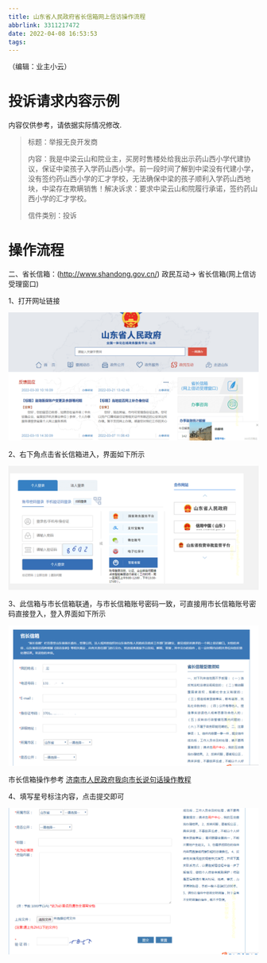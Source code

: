 ```yaml
---
title: 山东省人民政府省长信箱网上信访操作流程
abbrlink: 3311217472
date: 2022-04-08 16:53:53
tags:
---
```


（编辑：业主小云）

# 投诉请求内容示例
内容仅供参考，请依据实际情况修改.

> 标题：举报无良开发商
>
> 内容：我是中梁云山和院业主，买房时售楼处给我出示药山西小学代建协议，保证中梁孩子入学药山西小学。前一段时间了解到中梁没有代建小学，没有签约药山西小学的汇才学校，无法确保中梁的孩子顺利入学药山西地块，中梁存在欺瞒销售！解决诉求：要求中梁云山和院履行承诺，签约药山西小学的汇才学校。
>
> 信件类别：投诉


# 操作流程

二、省长信箱：(http://www.shandong.gov.cn/) 政民互动-> 省长信箱(网上信访受理窗口)

1、打开网址链接

![山东省人民政府网上信访流程](./山东省人民政府省长信箱网上信访操作流程/1山东省人民政府.png)
 
2、右下角点击省长信箱进入，界面如下所示

![山东省人民政府网上信访流程](./山东省人民政府省长信箱网上信访操作流程/2登录.png)
 
3、此信箱与市长信箱联通，与市长信箱账号密码一致，可直接用市长信箱账号密码直接登入，登入界面如下所示

![山东省人民政府网上信访流程](./山东省人民政府省长信箱网上信访操作流程/3省长信息用户信息.png)

市长信箱操作参考 [济南市人民政府我向市长说句话操作教程](济南市人民政府我向市长说句话操作教程.html)
 
4、填写星号标注内容，点击提交即可

![山东省人民政府网上信访流程](./山东省人民政府省长信箱网上信访操作流程/4填写投诉内容.png)
